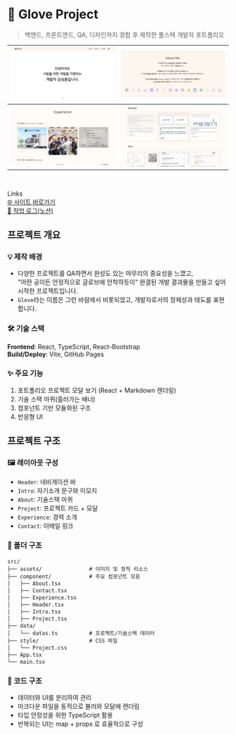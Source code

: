 # 🎨 Glove Project
> 백엔드, 프론트엔드, QA, 디자인까지 경험 후 제작한 풀스택 개발자 포트폴리오

![구현 사진](./img/glove-hero.png) | ![구현 사진](./img/glove-about.png)
--|--|
![구현 사진](./img/glove-experience.png) | ![구현 사진](./img/glove-project.png)

<br>

Links  
[🌐 사이트 바로가기](https://tony96kimsh.github.io/glove)  
[📘 작업 로그(노션)](https://www.notion.so/Glove-portfolio-Page-201f398452c3802f98fef36ef10fd6bc?source=copy_link)  


## 프로젝트 개요

### 💡 제작 배경  
- 다양한 프로젝트를 QA하면서 완성도 있는 마무리의 중요성을 느꼈고,  
  "어떤 공이든 안정적으로 글로브에 안착하듯이" 완결된 개발 결과물을 만들고 싶어 시작한 프로젝트입니다.  
- `Glove`라는 이름은 그런 바람에서 비롯되었고, 개발자로서의 정체성과 태도를 표현합니다.

### 🛠 기술 스택  
**Frontend**: React, TypeScript, React-Bootstrap  
**Build/Deploy**: Vite, GitHub Pages  

### ✨ 주요 기능  
1. 포트폴리오 프로젝트 모달 보기 (React + Markdown 렌더링)  
2. 기술 스택 마퀴(흘러가는 배너)  
3. 컴포넌트 기반 모듈화된 구조  
4. 반응형 UI  



## 프로젝트 구조

### 🖼 레이아웃 구성  
- `Header`: 네비게이션 바  
- `Intro`: 자기소개 문구와 이모지  
- `About`: 기술스택 마퀴  
- `Project`: 프로젝트 카드 + 모달  
- `Experience`: 경력 소개  
- `Contact`: 이메일 링크  

### 📁 폴더 구조  
```
src/
├── assets/               # 이미지 및 정적 리소스
├── component/            # 주요 컴포넌트 모음
│   ├── About.tsx
│   ├── Contact.tsx
│   ├── Experience.tsx
│   ├── Header.tsx
│   ├── Intro.tsx
│   ├── Project.tsx
├── data/
│   └── datas.ts          # 프로젝트/기술스택 데이터
├── style/                # CSS 파일
│   └── Project.css
├── App.tsx
└── main.tsx
```

### 📜 코드 구조  
- 데이터와 UI를 분리하여 관리  
- 마크다운 파일을 동적으로 불러와 모달에 렌더링  
- 타입 안정성을 위한 TypeScript 활용  
- 반복되는 UI는 map + props 로 효율적으로 구성